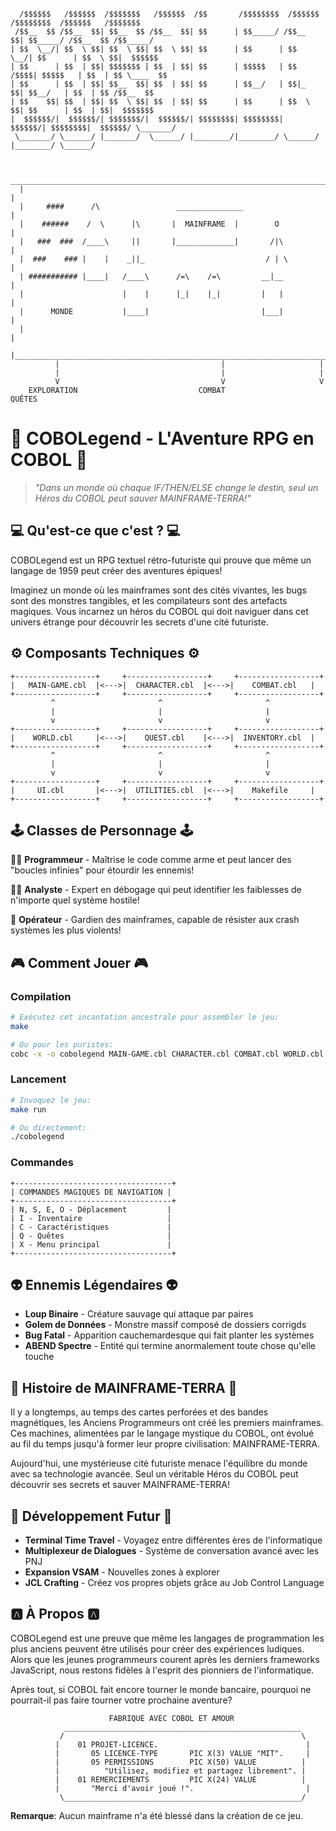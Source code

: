 ```
                                                                               
  /$$$$$$   /$$$$$$  /$$$$$$$   /$$$$$$  /$$       /$$$$$$$$  /$$$$$$  /$$$$$$$$  /$$$$$$   /$$$$$$$ 
 /$$__  $$ /$$__  $$| $$__  $$ /$$__  $$| $$      | $$_____/ /$$__  $$| $$_____/ /$$__  $$ /$$_____/
| $$  \__/| $$  \ $$| $$  \ $$| $$  \ $$| $$      | $$      | $$  \__/| $$      | $$  \ $$|  $$$$$$ 
| $$      | $$  | $$| $$$$$$$ | $$  | $$| $$      | $$$$$   | $$ /$$$$| $$$$$   | $$  | $$ \____  $$
| $$      | $$  | $$| $$__  $$| $$  | $$| $$      | $$__/   | $$|_  $$| $$__/   | $$  | $$ /$$__  $$
| $$    $$| $$  | $$| $$  \ $$| $$  | $$| $$      | $$      | $$  \ $$| $$      | $$  | $$|  $$$$$$$
|  $$$$$$/|  $$$$$$/| $$$$$$$/|  $$$$$$/| $$$$$$$$| $$$$$$$$|  $$$$$$/| $$$$$$$$|  $$$$$$/ \_______/
 \_______/ \______/ |_______/  \______/ |________/|________/ \______/ |________/ \______/          
                                                                                                    
```

```
   ___________________________________________________________________________________
  |                                                                                   |
  |     ####      /\                 _______________                                  |
  |    ######    /  \      |\       |  MAINFRAME  |        O                         |
  |   ###  ###  /____\     ||       |_____________|       /|\                        |
  |  ###    ### |    |    _||_                           / | \                       |
  | ########### |____|   /____\      /=\    /=\         __|__                        |
  |                      |    |      |_|    |_|         |   |                        |
  |      MONDE           |____|                         |___|                        |
  |                                                                                   |
  |___________________________________________________________________________________|
          |                                    |                     |
          |                                    |                     |
          V                                    V                     V
    EXPLORATION                           COMBAT                 QUÊTES
```

# 👾 COBOLegend - L'Aventure RPG en COBOL 👾

> *"Dans un monde où chaque IF/THEN/ELSE change le destin, seul un Héros du COBOL peut sauver MAINFRAME-TERRA!"*

## 💻 Qu'est-ce que c'est ? 💻

COBOLegend est un RPG textuel rétro-futuriste qui prouve que même un langage de 1959 peut créer des aventures épiques! 

Imaginez un monde où les mainframes sont des cités vivantes, les bugs sont des monstres tangibles, et les compilateurs sont des artefacts magiques. Vous incarnez un héros du COBOL qui doit naviguer dans cet univers étrange pour découvrir les secrets d'une cité futuriste.

## ⚙️ Composants Techniques ⚙️

```
+------------------+     +------------------+     +------------------+
|   MAIN-GAME.cbl  |<--->|  CHARACTER.cbl  |<--->|    COMBAT.cbl   |
+------------------+     +------------------+     +------------------+
         ^                       ^                       ^
         |                       |                       |
         v                       v                       v
+------------------+     +------------------+     +------------------+
|    WORLD.cbl     |<--->|    QUEST.cbl    |<--->|  INVENTORY.cbl  |
+------------------+     +------------------+     +------------------+
         ^                       ^                       ^
         |                       |                       |
         v                       v                       v
+------------------+     +------------------+     +------------------+
|     UI.cbl       |<--->|  UTILITIES.cbl  |<--->|    Makefile     |
+------------------+     +------------------+     +------------------+
```

## 🕹️ Classes de Personnage 🕹️

👨‍💻 **Programmeur** - Maîtrise le code comme arme et peut lancer des "boucles infinies" pour étourdir les ennemis!

👩‍💻 **Analyste** - Expert en débogage qui peut identifier les faiblesses de n'importe quel système hostile!

👷 **Opérateur** - Gardien des mainframes, capable de résister aux crash systèmes les plus violents!

## 🎮 Comment Jouer 🎮

### Compilation

```bash
# Exécutez cet incantation ancestrale pour assembler le jeu:
make

# Ou pour les puristes:
cobc -x -o cobolegend MAIN-GAME.cbl CHARACTER.cbl COMBAT.cbl WORLD.cbl QUEST.cbl INVENTORY.cbl UI.cbl UTILITIES.cbl
```

### Lancement

```bash
# Invoquez le jeu:
make run

# Ou directement:
./cobolegend
```

### Commandes

```
+-----------------------------------+
| COMMANDES MAGIQUES DE NAVIGATION |
+-----------------------------------+
| N, S, E, O - Déplacement         |
| I - Inventaire                   |
| C - Caractéristiques             |
| Q - Quêtes                       |
| X - Menu principal               |
+-----------------------------------+
```

## 👽 Ennemis Légendaires 👽

- **Loup Binaire** - Créature sauvage qui attaque par paires
- **Golem de Données** - Monstre massif composé de dossiers corrigds
- **Bug Fatal** - Apparition cauchemardesque qui fait planter les systèmes
- **ABEND Spectre** - Entité qui termine anormalement toute chose qu'elle touche

## 📜 Histoire de MAINFRAME-TERRA 📜

Il y a longtemps, au temps des cartes perforées et des bandes magnétiques, les Anciens Programmeurs ont créé les premiers mainframes. Ces machines, alimentées par le langage mystique du COBOL, ont évolué au fil du temps jusqu'à former leur propre civilisation: MAINFRAME-TERRA.

Aujourd'hui, une mystérieuse cité futuriste menace l'équilibre du monde avec sa technologie avancée. Seul un véritable Héros du COBOL peut découvrir ses secrets et sauver MAINFRAME-TERRA!

## 🚀 Développement Futur 🚀

- **Terminal Time Travel** - Voyagez entre différentes ères de l'informatique
- **Multiplexeur de Dialogues** - Système de conversation avancé avec les PNJ
- **Expansion VSAM** - Nouvelles zones à explorer
- **JCL Crafting** - Créez vos propres objets grâce au Job Control Language

## 🅰️ À Propos 🅰️

COBOLegend est une preuve que même les langages de programmation les plus anciens peuvent être utilisés pour créer des expériences ludiques. Alors que les jeunes programmeurs courent après les derniers frameworks JavaScript, nous restons fidèles à l'esprit des pionniers de l'informatique. 

Après tout, si COBOL fait encore tourner le monde bancaire, pourquoi ne pourrait-il pas faire tourner votre prochaine aventure?

```
                      FABRIQUÉ AVEC COBOL ET AMOUR
            _____________________________________________________
           /                                                     \
          |    01 PROJET-LICENCE.                                 |
          |       05 LICENCE-TYPE       PIC X(3) VALUE "MIT".     |
          |       05 PERMISSIONS        PIC X(50) VALUE          |
          |          "Utilisez, modifiez et partagez librement". |
          |    01 REMERCIEMENTS         PIC X(24) VALUE          |
          |       "Merci d'avoir joué !".                         |
           \_____________________________________________________/
```

**Remarque**: Aucun mainframe n'a été blessé dans la création de ce jeu.